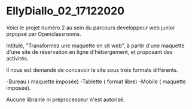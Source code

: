 # EllyDiallo_02_17122020

Voici le projet numéro 2 au sein du parcours developpeur web junior prpopsé par Openclassrooms.

Intitulé, "Transformez une maquette en sit web", à partir d'une maquette d'une site de réservation en ligne d'hébergement, et  proposant des activités.

Il nous est demandé de concevoir le site sous trois formats différents.

  -Bureau ( maquette imposée)
  -Tablette ( format libre)
  -Mobile ( maquette imposée).
  

Aucune librairie ni préprocesseur n'est autorisé.
